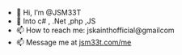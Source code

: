 - 👋 Hi, I’m @JSM33T
- 🌱 Into c# , .Net ,php ,JS
- 📫 How to reach me: jskainthofficial@gmailcom
- 📫 Message me at <a href="jsm33t.com/me#message">jsm33t.com/me</a>

<!---
JSM33T/JSM33T is a ✨ special ✨ repository because its `README.md` (this file) appears on your GitHub profile.
You can click the Preview link to take a look at your changes.
--->
